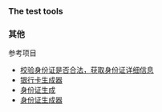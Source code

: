 ### The test tools

### 其他
参考项目
* [校验身份证是否合法，获取身份证详细信息](https://github.com/navyxie/idcard)
* [银行卡生成器](https://github.com/DDU1222/bankcard-validator)
* [身份证生成](https://github.com/Ice-Hazymoon/idcard_generator)
* [身份证生成器](https://github.com/airob0t/idcardgenerator)